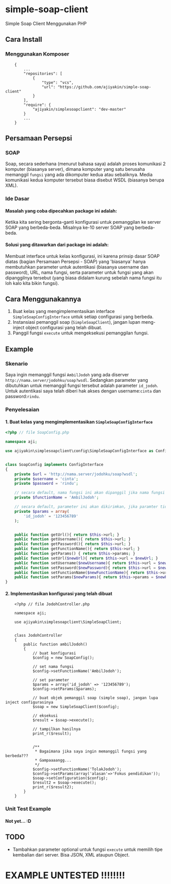 # simple-soap-client
Simple Soap Client Menggunakan PHP

## Cara Install

### Menggunakan Komposer

        {
            ...
            "repositories": [
                {
                    "type": "vcs",
                    "url": "https://github.com/ajiyakin/simple-soap-client"
                }
            ],
            "require": {
                "ajiyakin/simplesoapclient": "dev-master"
            }
            ...
        }

## Persamaan Persepsi

### SOAP

Soap, secara sederhana (menurut bahasa saya) adalah proses komunikasi 2 komputer
(biasanya server), dimana komputer yang satu berusaha memanggil `fungsi` yang
ada dikomputer kedua atau sebaliknya. Media komunikasi kedua komputer tersebut
biasa disebut WSDL (biasanya berupa XML).


### Ide Dasar

#### Masalah yang coba dipecahkan package ini adalah:

Ketika kita sering bergonta-ganti konfigurasi untuk pemanggilan ke server
SOAP yang berbeda-beda. Misalnya ke-10 server SOAP yang berbeda-beda.

#### Solusi yang ditawarkan dari package ini adalah:

Membuat interface untuk kelas konfigurasi, ini karena prinsip dasar SOAP diatas
(bagian Persamaan Persepsi - SOAP) yang 'biasanya' hanya membutuhkan parameter
untuk autentikasi (biasanya username dan password), URL, nama fungsi, serta
parameter untuk fungsi yang akan dipanggilnya tersebut (yang biasa didalam
kurung sebelah nama fungsi itu loh kalo kita bikin fungsi).


## Cara Menggunakannya

1. Buat kelas yang mengimplementasikan interface `SimpleSoapConfigInterface`
   untuk setiap configurasi yang berbeda.
2. Instansiasi pemanggil soap (`SimpleSoapClient`), jangan lupan meng-inject
   object configurasi yang telah dibuat.
3. Panggil fungsi `execute` untuk mengeksekusi pemanggilan fungsi.


## Example

### Skenario

Saya ingin memanggil fungsi `AmbilJodoh` yang ada diserver
`http://nama.server/jodohku/soap?wsdl`. Sedangkan parameter yang dibutuhkan
untuk memanggil fungsi tersebut adalah parameter `id_jodoh`. Untuk autentikasi
saya telah diberi hak akses dengan username:`cinta` dan password:`rindu`.

### Penyelesaian

#### 1. Buat kelas yang mengimplementasikan `SimpleSoapConfigInterface`

```php
<?php // file SoapConfig.php

namespace aji;

use ajiyakin\simplesoapclient\config\SimpleSoapConfigInterface as ConfigInterface;


class SoapConfig implements ConfigInterface
{
    private $url = 'http://nama.server/jodohku/soap?wsdl';
    private $username = 'cinta';
    private $password = 'rindu';

    // secara default, nama fungsi ini akan dipanggil jika nama fungsi tidak di set manual
    private $functionName = 'AmbilJodoh';

    // secara default, parameter ini akan dikirimkan, jika paramter tidak diset
    private $params = array(
        'id_jodoh' = '123456789'
    );


    public function getUrl(){ return $this->url; }
    public function getUsername(){ return $this->url; }
    public function getPassword(){ return $this->url; }
    public function getFunctionName(){ return $this->url; }
    public function getParams() { return $this->params; }
    public function setUrl($newUrl){ return $this->url = $newUrl; }
    public function setUsername($newUsername){ return $this->url = $newUsername; }
    public function setPassword($newPassword){ return $this->url = $newPassword; }
    public function setFunctionName($newFunctionName){ return $this->url = $newFunctionName; }
    public function setParams($newParams){ return $this->params = $newParams; }
}
```


#### 2. Implementasikan konfigurasi yang telah dibuat

        <?php // file JodohController.php

        namespace aji;

        use ajiyakin\simplesoapclient\SimpleSoapClient;


        class JodohController
        {
            public function ambilJodoh()
            {
                // buat konfigurasi
                $config = new SoapConfig();

                // set nama fungsi
                $config->setFunctionName('AmbilJodoh');

                // set parameter
                $params = array('id_jodoh' => '123456789');
                $config->setParams($params);

                // buat objek pemanggil soap (simple soap), jangan lupa inject configurasinya
                $soap = new SimpleSoapClient($config);

                // eksekusi
                $result = $soap->execute();

                // tampilkan hasilnya
                print_r($result);


                /**
                 * Bagaimana jika saya ingin memanggil fungsi yang berbeda???
                 * Gampaaaangg...
                 */
                $config->setFunctionName('TolakJodoh');
                $config->setParams(array('alasan'=>'Fokus pendidikan'));
                $soap->setConfiguration($config);
                $result2 = $soap->execute();
                print_r($result2);
            }
        }


### Unit Test Example

#### Not yet... :D


## TODO

- Tambahkan parameter optional untuk fungsi `execute` untuk memilih tipe
  kembalian dari server. Bisa JSON, XML ataupun Object.


# EXAMPLE UNTESTED !!!!!!!!

